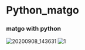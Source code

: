 # Python_matgo

### matgo with python

![20200908_143631](https://user-images.githubusercontent.com/17926024/92436955-d82cbb80-f1e0-11ea-8159-5d39b71415ab.png)
![1](https://user-images.githubusercontent.com/17926024/92436958-d95de880-f1e0-11ea-896f-5a23a830757c.JPG)
